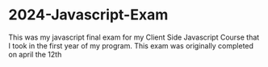 # 2024-Javascript-Exam

This was my javascript final exam for my Client Side Javascript Course that I took in the first year of my program. This exam was originally completed on april the 12th
